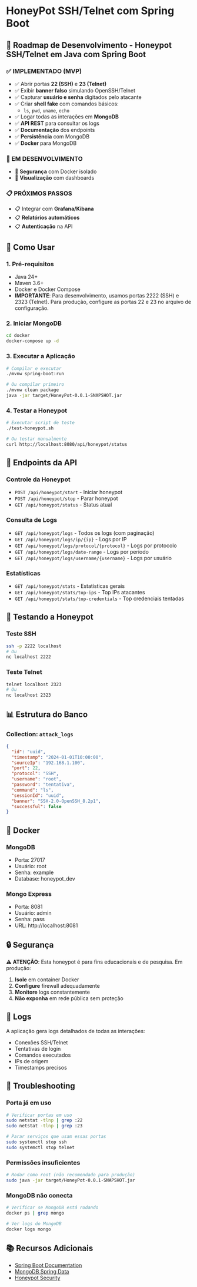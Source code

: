 # HoneyPot SSH/Telnet com Spring Boot

## 🚀 Roadmap de Desenvolvimento - Honeypot SSH/Telnet em Java com Spring Boot

### ✅ IMPLEMENTADO (MVP)
- ✅ Abrir portas **22 (SSH)** e **23 (Telnet)**
- ✅ Exibir **banner falso** simulando OpenSSH/Telnet
- ✅ Capturar **usuário e senha** digitados pelo atacante
- ✅ Criar **shell fake** com comandos básicos:
  - `ls`, `pwd`, `uname`, `echo`
- ✅ Logar todas as interações em **MongoDB**
- ✅ **API REST** para consultar os logs
- ✅ **Documentação** dos endpoints
- ✅ **Persistência** com MongoDB
- ✅ **Docker** para MongoDB

### 🔄 EM DESENVOLVIMENTO
- 🔄 **Segurança** com Docker isolado
- 🔄 **Visualização** com dashboards

### 📋 PRÓXIMOS PASSOS
- 📋 Integrar com **Grafana/Kibana**
- 📋 **Relatórios automáticos**
- 📋 **Autenticação** na API

## 🚀 Como Usar

### 1. Pré-requisitos
- Java 24+
- Maven 3.6+
- Docker e Docker Compose
- **IMPORTANTE**: Para desenvolvimento, usamos portas 2222 (SSH) e 2323 (Telnet). Para produção, configure as portas 22 e 23 no arquivo de configuração.

### 2. Iniciar MongoDB
```bash
cd docker
docker-compose up -d
```

### 3. Executar a Aplicação
```bash
# Compilar e executar
./mvnw spring-boot:run

# Ou compilar primeiro
./mvnw clean package
java -jar target/HoneyPot-0.0.1-SNAPSHOT.jar
```

### 4. Testar a Honeypot
```bash
# Executar script de teste
./test-honeypot.sh

# Ou testar manualmente
curl http://localhost:8080/api/honeypot/status
```

## 🔌 Endpoints da API

### Controle da Honeypot
- `POST /api/honeypot/start` - Iniciar honeypot
- `POST /api/honeypot/stop` - Parar honeypot
- `GET /api/honeypot/status` - Status atual

### Consulta de Logs
- `GET /api/honeypot/logs` - Todos os logs (com paginação)
- `GET /api/honeypot/logs/ip/{ip}` - Logs por IP
- `GET /api/honeypot/logs/protocol/{protocol}` - Logs por protocolo
- `GET /api/honeypot/logs/date-range` - Logs por período
- `GET /api/honeypot/logs/username/{username}` - Logs por usuário

### Estatísticas
- `GET /api/honeypot/stats` - Estatísticas gerais
- `GET /api/honeypot/stats/top-ips` - Top IPs atacantes
- `GET /api/honeypot/stats/top-credentials` - Top credenciais tentadas

## 🧪 Testando a Honeypot

### Teste SSH
```bash
ssh -p 2222 localhost
# Ou
nc localhost 2222
```

### Teste Telnet
```bash
telnet localhost 2323
# Ou
nc localhost 2323
```

## 📊 Estrutura do Banco

### Collection: `attack_logs`
```json
{
  "id": "uuid",
  "timestamp": "2024-01-01T10:00:00",
  "sourceIp": "192.168.1.100",
  "port": 22,
  "protocol": "SSH",
  "username": "root",
  "password": "tentativa",
  "command": "ls",
  "sessionId": "uuid",
  "banner": "SSH-2.0-OpenSSH_8.2p1",
  "successful": false
}
```

## 🐳 Docker

### MongoDB
- Porta: 27017
- Usuário: root
- Senha: example
- Database: honeypot_dev

### Mongo Express
- Porta: 8081
- Usuário: admin
- Senha: pass
- URL: http://localhost:8081

## 🔒 Segurança

⚠️ **ATENÇÃO**: Esta honeypot é para fins educacionais e de pesquisa. Em produção:

1. **Isole** em container Docker
2. **Configure** firewall adequadamente
3. **Monitore** logs constantemente
4. **Não exponha** em rede pública sem proteção

## 📝 Logs

A aplicação gera logs detalhados de todas as interações:
- Conexões SSH/Telnet
- Tentativas de login
- Comandos executados
- IPs de origem
- Timestamps precisos

## 🚨 Troubleshooting

### Porta já em uso
```bash
# Verificar portas em uso
sudo netstat -tlnp | grep :22
sudo netstat -tlnp | grep :23

# Parar serviços que usam essas portas
sudo systemctl stop ssh
sudo systemctl stop telnet
```

### Permissões insuficientes
```bash
# Rodar como root (não recomendado para produção)
sudo java -jar target/HoneyPot-0.0.1-SNAPSHOT.jar
```

### MongoDB não conecta
```bash
# Verificar se MongoDB está rodando
docker ps | grep mongo

# Ver logs do MongoDB
docker logs mongo
```

## 📚 Recursos Adicionais

- [Spring Boot Documentation](https://spring.io/projects/spring-boot)
- [MongoDB Spring Data](https://spring.io/projects/spring-data-mongodb)
- [Honeypot Security](https://en.wikipedia.org/wiki/Honeypot_(computing))
